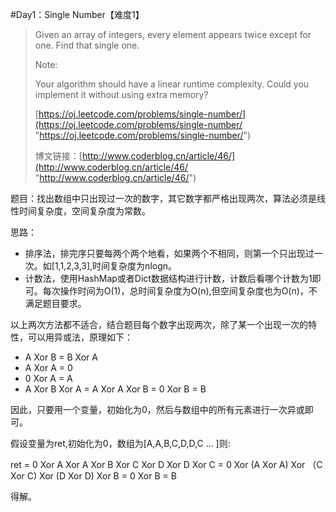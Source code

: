 #Day1：Single Number【难度1】

>Given an array of integers, every element appears twice except for one. Find that single one.
>
>Note:
>
>Your algorithm should have a linear runtime complexity. Could you implement it without using extra memory?
>
>[https://oj.leetcode.com/problems/single-number/](https://oj.leetcode.com/problems/single-number/ "https://oj.leetcode.com/problems/single-number/")
>
>博文链接：[http://www.coderblog.cn/article/46/](http://www.coderblog.cn/article/46/ "http://www.coderblog.cn/article/46/")

题目：找出数组中只出现过一次的数字，其它数字都严格出现两次，算法必须是线性时间复杂度，空间复杂度为常数。

思路：

* 排序法，排完序只要每两个两个地看，如果两个不相同，则第一个只出现过一次。如[1,1,2,3,3],时间复杂度为nlogn。
* 计数法，使用HashMap或者Dict数据结构进行计数，计数后看哪个计数为1即可。每次操作时间为O(1)，总时间复杂度为O(n),但空间复杂度也为O(n)，不满足题目要求。

以上两次方法都不适合，结合题目每个数字出现两次，除了某一个出现一次的特性，可以用异或法，原理如下：

* A Xor B = B Xor A
* A Xor A = 0
* 0 Xor A = A
* A Xor B Xor A = A Xor A Xor B = 0 Xor B = B

因此，只要用一个变量，初始化为0，然后与数组中的所有元素进行一次异或即可。

假设变量为ret,初始化为0，数组为[A,A,B,C,D,D,C ... ]则:

ret = 0 Xor A Xor A Xor B Xor C Xor D Xor D Xor C = 0 Xor (A Xor A) Xor （C Xor C) Xor (D Xor D) Xor B = 0 Xor B = B

得解。
 
